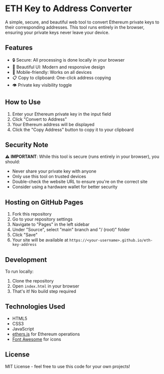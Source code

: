 # ETH Key to Address Converter

A simple, secure, and beautiful web tool to convert Ethereum private keys to their corresponding addresses. This tool runs entirely in the browser, ensuring your private keys never leave your device.

## Features

- 🔒 Secure: All processing is done locally in your browser
- 🎨 Beautiful UI: Modern and responsive design
- 📱 Mobile-friendly: Works on all devices
- 📋 Copy to clipboard: One-click address copying
- 👁️ Private key visibility toggle

## How to Use

1. Enter your Ethereum private key in the input field
2. Click "Convert to Address"
3. Your Ethereum address will be displayed
4. Click the "Copy Address" button to copy it to your clipboard

## Security Note

⚠️ **IMPORTANT**: While this tool is secure (runs entirely in your browser), you should:
- Never share your private key with anyone
- Only use this tool on trusted devices
- Double-check the website URL to ensure you're on the correct site
- Consider using a hardware wallet for better security

## Hosting on GitHub Pages

1. Fork this repository
2. Go to your repository settings
3. Navigate to "Pages" in the left sidebar
4. Under "Source", select "main" branch and "/ (root)" folder
5. Click "Save"
6. Your site will be available at `https://<your-username>.github.io/eth-key-address`

## Development

To run locally:
1. Clone the repository
2. Open `index.html` in your browser
3. That's it! No build step required

## Technologies Used

- HTML5
- CSS3
- JavaScript
- [ethers.js](https://docs.ethers.org/) for Ethereum operations
- [Font Awesome](https://fontawesome.com/) for icons

## License

MIT License - feel free to use this code for your own projects! 